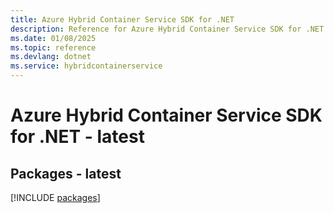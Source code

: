 ```yaml
---
title: Azure Hybrid Container Service SDK for .NET
description: Reference for Azure Hybrid Container Service SDK for .NET
ms.date: 01/08/2025
ms.topic: reference
ms.devlang: dotnet
ms.service: hybridcontainerservice
---
```

# Azure Hybrid Container Service SDK for .NET - latest
## Packages - latest
[!INCLUDE [packages](hybrid-container-service-index.md)]